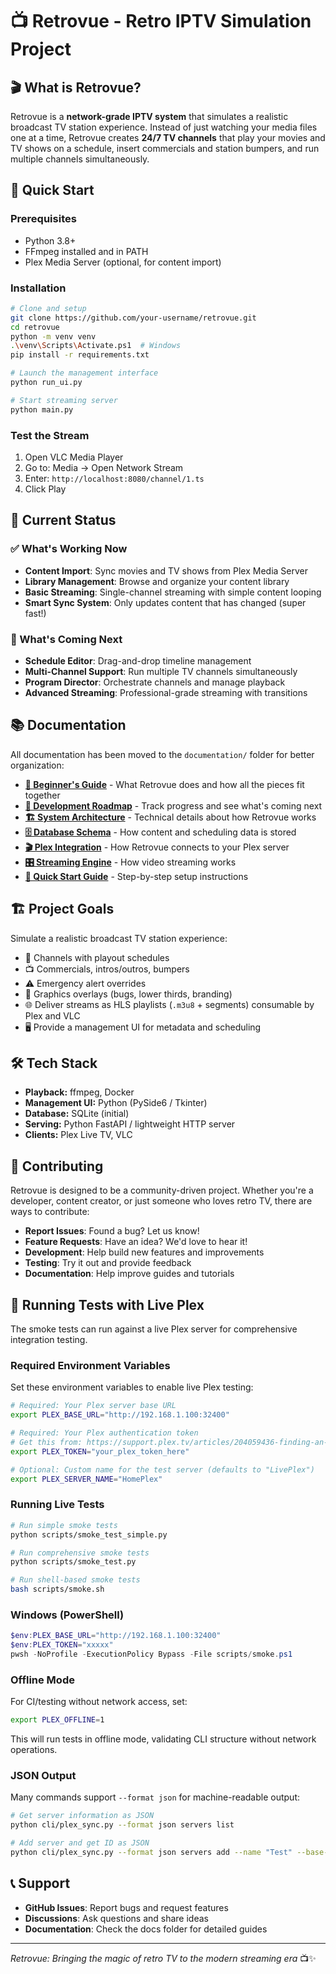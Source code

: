 # 📺 Retrovue - Retro IPTV Simulation Project

## 🎬 What is Retrovue?

Retrovue is a **network-grade IPTV system** that simulates a realistic broadcast TV station experience. Instead of just watching your media files one at a time, Retrovue creates **24/7 TV channels** that play your movies and TV shows on a schedule, insert commercials and station bumpers, and run multiple channels simultaneously.

## 🚀 Quick Start

### Prerequisites
- Python 3.8+
- FFmpeg installed and in PATH
- Plex Media Server (optional, for content import)

### Installation
```bash
# Clone and setup
git clone https://github.com/your-username/retrovue.git
cd retrovue
python -m venv venv
.\venv\Scripts\Activate.ps1  # Windows
pip install -r requirements.txt

# Launch the management interface
python run_ui.py

# Start streaming server
python main.py
```

### Test the Stream
1. Open VLC Media Player
2. Go to: Media → Open Network Stream
3. Enter: `http://localhost:8080/channel/1.ts`
4. Click Play

## 🎯 Current Status

### ✅ What's Working Now
- **Content Import**: Sync movies and TV shows from Plex Media Server
- **Library Management**: Browse and organize your content library
- **Basic Streaming**: Single-channel streaming with simple content looping
- **Smart Sync System**: Only updates content that has changed (super fast!)

### 🔄 What's Coming Next
- **Schedule Editor**: Drag-and-drop timeline management
- **Multi-Channel Support**: Run multiple TV channels simultaneously
- **Program Director**: Orchestrate channels and manage playback
- **Advanced Streaming**: Professional-grade streaming with transitions

## 📚 Documentation

All documentation has been moved to the `documentation/` folder for better organization:

- **[📖 Beginner's Guide](documentation/README.md)** - What Retrovue does and how all the pieces fit together
- **[🚦 Development Roadmap](documentation/development-roadmap.md)** - Track progress and see what's coming next
- **[🏗️ System Architecture](documentation/architecture.md)** - Technical details about how Retrovue works
- **[🗄️ Database Schema](documentation/database-schema.md)** - How content and scheduling data is stored
- **[🎬 Plex Integration](documentation/plex-integration.md)** - How Retrovue connects to your Plex server
- **[🎛️ Streaming Engine](documentation/streaming-engine.md)** - How video streaming works
- **[🚀 Quick Start Guide](documentation/quick-start.md)** - Step-by-step setup instructions

## 🏗️ Project Goals
Simulate a realistic broadcast TV station experience:
- 📡 Channels with playout schedules  
- 📺 Commercials, intros/outros, bumpers  
- ⚠️ Emergency alert overrides  
- 🎨 Graphics overlays (bugs, lower thirds, branding)  
- 🌐 Deliver streams as HLS playlists (`.m3u8` + segments) consumable by Plex and VLC  
- 🖥️ Provide a management UI for metadata and scheduling  

## 🛠️ Tech Stack

- **Playback:** ffmpeg, Docker  
- **Management UI:** Python (PySide6 / Tkinter)  
- **Database:** SQLite (initial)  
- **Serving:** Python FastAPI / lightweight HTTP server  
- **Clients:** Plex Live TV, VLC  

## 🤝 Contributing

Retrovue is designed to be a community-driven project. Whether you're a developer, content creator, or just someone who loves retro TV, there are ways to contribute:

- **Report Issues**: Found a bug? Let us know!
- **Feature Requests**: Have an idea? We'd love to hear it!
- **Development**: Help build new features and improvements
- **Testing**: Try it out and provide feedback
- **Documentation**: Help improve guides and tutorials

## 🧪 Running Tests with Live Plex

The smoke tests can run against a live Plex server for comprehensive integration testing.

### Required Environment Variables

Set these environment variables to enable live Plex testing:

```bash
# Required: Your Plex server base URL
export PLEX_BASE_URL="http://192.168.1.100:32400"

# Required: Your Plex authentication token
# Get this from: https://support.plex.tv/articles/204059436-finding-an-authentication-token-x-plex-token/
export PLEX_TOKEN="your_plex_token_here"

# Optional: Custom name for the test server (defaults to "LivePlex")
export PLEX_SERVER_NAME="HomePlex"
```

### Running Live Tests

```bash
# Run simple smoke tests
python scripts/smoke_test_simple.py

# Run comprehensive smoke tests
python scripts/smoke_test.py

# Run shell-based smoke tests
bash scripts/smoke.sh
```

### Windows (PowerShell)
```powershell
$env:PLEX_BASE_URL="http://192.168.1.100:32400"
$env:PLEX_TOKEN="xxxxx"
pwsh -NoProfile -ExecutionPolicy Bypass -File scripts/smoke.ps1
```

### Offline Mode

For CI/testing without network access, set:

```bash
export PLEX_OFFLINE=1
```

This will run tests in offline mode, validating CLI structure without network operations.

### JSON Output

Many commands support `--format json` for machine-readable output:

```bash
# Get server information as JSON
python cli/plex_sync.py --format json servers list

# Add server and get ID as JSON
python cli/plex_sync.py --format json servers add --name "Test" --base-url "http://test" --token "abc123"
```

## 📞 Support

- **GitHub Issues**: Report bugs and request features
- **Discussions**: Ask questions and share ideas
- **Documentation**: Check the docs folder for detailed guides

---

*Retrovue: Bringing the magic of retro TV to the modern streaming era* 📺✨